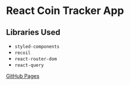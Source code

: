 # React Coin Tracker App

## Libraries Used

- `styled-components`
- `recoil`
- `react-router-dom`
- `react-query`

[GitHub Pages](https://the-new-kim.github.io/react-coin-tracker/)
